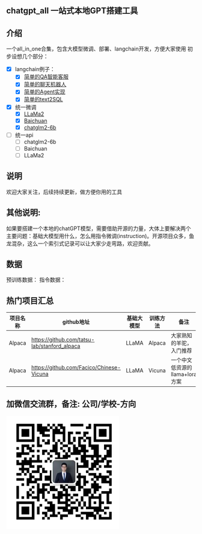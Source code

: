 ## chatgpt_all 一站式本地GPT搭建工具

## 介绍
一个all_in_one合集，包含大模型微调、部署、langchain开发，方便大家使用
初步设想几个部分：
- [x] langchain例子：
    - [x] [简单的QA智能客服](/Simple_QA_customer_service)
    - [x] [简单的聊天机器人](/Simple_chatbot)
    - [x] [简单的Agent实现](/Simple_Agent)
    - [x] [简单的text2SQL](/text2SQL)
- [x] 统一微调
    - [x] [LLaMa2](/yongyou_demo/llama2-qlora.json)
    - [x] [Baichuan](/yongyou_demo/baichuan-13b-qlora.json)
    - [x] [chatglm2-6b](/yongyou_demo/yongyou_demo/chatglm2-6b-qlora.json)
- [ ] 统一api
    - [ ] chatglm2-6b
    - [ ] Baichuan
    - [ ] LLaMa2

## 说明
欢迎大家关注，后续持续更新，做方便你用的工具


## 其他说明:
如果要搭建一个本地的chatGPT模型，需要借助开源的力量，大体上要解决两个主要问题：基础大模型用什么，怎么用指令微调(instruction)。开源项目众多，鱼龙混杂，这么一个索引式记录可以让大家少走弯路，欢迎贡献。

## 数据
预训练数据：
指令数据：
## 热门项目汇总
| 项目名称 | github地址 | 基础大模型 | 训练方法 | 备注 |
| ---- | ----- | ------ | ---- | ---- |
| Alpaca | https://github.com/tatsu-lab/stanford_alpaca| LLaMA | Alpaca | 大家熟知的羊驼，入门推荐
| Alpaca | https://github.com/Facico/Chinese-Vicuna| LLaMA | Vicuna | 一个中文低资源的llama+lora方案

## 加微信交流群，备注: 公司/学校-方向
<img src="img/zhou759405.jpg" alt="微信号:zhou759405" width="300" height="300" />
